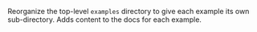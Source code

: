 Reorganize the top-level `examples` directory to give each example its own sub-directory. Adds content to the docs for each example.